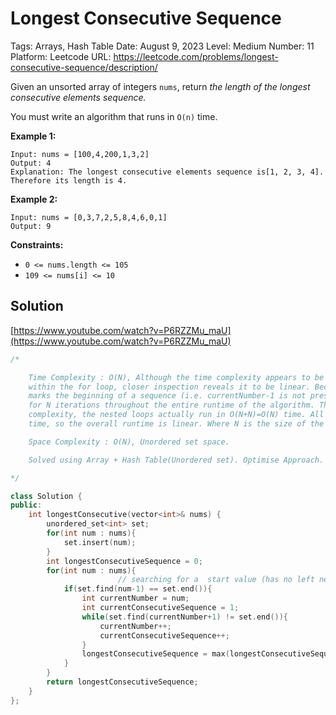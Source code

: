 # Longest Consecutive Sequence

Tags: Arrays, Hash Table
Date: August 9, 2023
Level: Medium
Number: 11
Platform: Leetcode
URL: https://leetcode.com/problems/longest-consecutive-sequence/description/

Given an unsorted array of integers `nums`, return *the length of the longest consecutive elements sequence.*

You must write an algorithm that runs in `O(n)` time.

**Example 1:**

```
Input: nums = [100,4,200,1,3,2]
Output: 4
Explanation: The longest consecutive elements sequence is[1, 2, 3, 4]. Therefore its length is 4.

```

**Example 2:**

```
Input: nums = [0,3,7,2,5,8,4,6,0,1]
Output: 9

```

**Constraints:**

- `0 <= nums.length <= 105`
- `109 <= nums[i] <= 10`

## Solution

[https://www.youtube.com/watch?v=P6RZZMu_maU](https://www.youtube.com/watch?v=P6RZZMu_maU)

```cpp
/*

    Time Complexity : O(N), Although the time complexity appears to be quadratic due to the while loop nested
    within the for loop, closer inspection reveals it to be linear. Because the while loop is reached only when
    marks the beginning of a sequence (i.e. currentNumber-1 is not present in nums), the while loop can only run
    for N iterations throughout the entire runtime of the algorithm. This means that despite looking like O(N^2)
    complexity, the nested loops actually run in O(N+N)=O(N) time. All other computations occur in constant
    time, so the overall runtime is linear. Where N is the size of the Array(nums).

    Space Complexity : O(N), Unordered set space.

    Solved using Array + Hash Table(Unordered set). Optimise Approach.

*/

class Solution {
public:
    int longestConsecutive(vector<int>& nums) {
        unordered_set<int> set;
        for(int num : nums){
            set.insert(num);
        }
        int longestConsecutiveSequence = 0;
        for(int num : nums){
						// searching for a  start value (has no left neighnour)
            if(set.find(num-1) == set.end()){
                int currentNumber = num;
                int currentConsecutiveSequence = 1;
                while(set.find(currentNumber+1) != set.end()){
                    currentNumber++;
                    currentConsecutiveSequence++;
                }
                longestConsecutiveSequence = max(longestConsecutiveSequence, currentConsecutiveSequence);
            }
        }
        return longestConsecutiveSequence;
    }
};
```